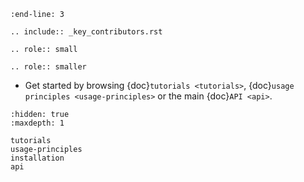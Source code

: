 ```{include} ../README.md
:end-line: 3
```

```{eval-rst}
.. include:: _key_contributors.rst
```

```{eval-rst}
.. role:: small
```

```{eval-rst}
.. role:: smaller
```

* Get started by browsing {doc}`tutorials <tutorials>`, {doc}`usage principles <usage-principles>` or the main {doc}`API <api>`.

```{toctree}
:hidden: true
:maxdepth: 1

tutorials
usage-principles
installation
api
```

[github]: https://github.com/lskfs/spacipy
